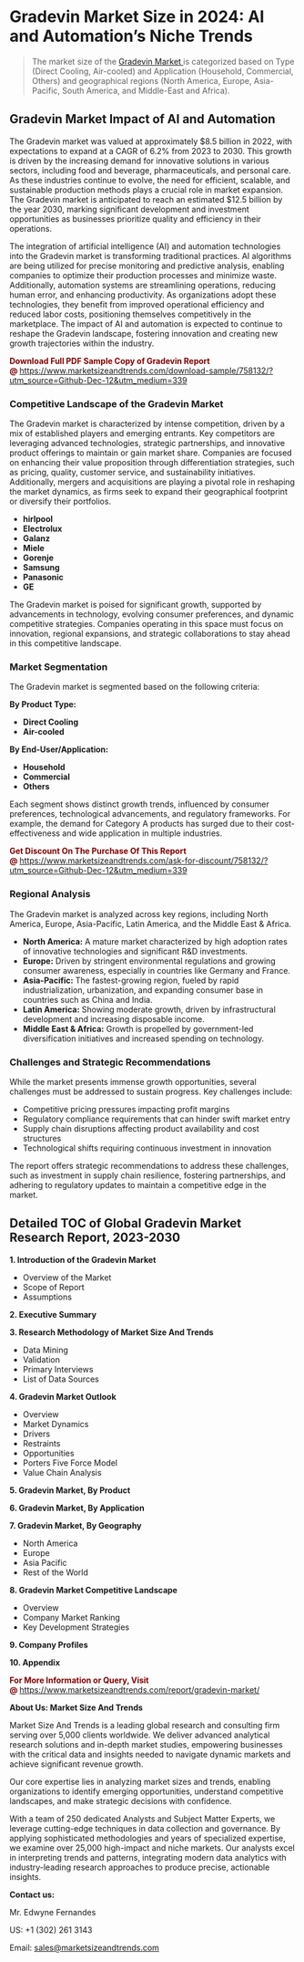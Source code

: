 <H1>Gradevin Market Size in 2024: AI and Automation’s Niche Trends</H1><blockquote><p>The market size of the <a href="https://www.marketsizeandtrends.com/download-sample/758132/?utm_source=Github-Dec-12&amp;utm_medium=339" target="_blank">Gradevin Market </a>is categorized based on Type (Direct Cooling, Air-cooled) and Application (Household, Commercial, Others) and geographical regions (North America, Europe, Asia-Pacific, South America, and Middle-East and Africa).</p></blockquote><p><h2>Gradevin Market Impact of AI and Automation</h2><p>The Gradevin market was valued at approximately $8.5 billion in 2022, with expectations to expand at a CAGR of 6.2% from 2023 to 2030. This growth is driven by the increasing demand for innovative solutions in various sectors, including food and beverage, pharmaceuticals, and personal care. As these industries continue to evolve, the need for efficient, scalable, and sustainable production methods plays a crucial role in market expansion. The Gradevin market is anticipated to reach an estimated $12.5 billion by the year 2030, marking significant development and investment opportunities as businesses prioritize quality and efficiency in their operations.</p><p>The integration of artificial intelligence (AI) and automation technologies into the Gradevin market is transforming traditional practices. AI algorithms are being utilized for precise monitoring and predictive analysis, enabling companies to optimize their production processes and minimize waste. Additionally, automation systems are streamlining operations, reducing human error, and enhancing productivity. As organizations adopt these technologies, they benefit from improved operational efficiency and reduced labor costs, positioning themselves competitively in the marketplace. The impact of AI and automation is expected to continue to reshape the Gradevin landscape, fostering innovation and creating new growth trajectories within the industry.</p></p><p><strong><span style="color: #800000;">Download Full PDF Sample Copy of Gradevin Report @</span>&nbsp;</strong><a href="https://www.marketsizeandtrends.com/download-sample/758132/?utm_source=Github-Dec-12&amp;utm_medium=339">https://www.marketsizeandtrends.com/download-sample/758132/?utm_source=Github-Dec-12&amp;utm_medium=339</a></p><h3>Competitive Landscape of the Gradevin Market</h3><p>The Gradevin market is characterized by intense competition, driven by a mix of established players and emerging entrants. Key competitors are leveraging advanced technologies, strategic partnerships, and innovative product offerings to maintain or gain market share. Companies are focused on enhancing their value proposition through differentiation strategies, such as pricing, quality, customer service, and sustainability initiatives. Additionally, mergers and acquisitions are playing a pivotal role in reshaping the market dynamics, as firms seek to expand their geographical footprint or diversify their portfolios.</p><p><strong><p><ul><li>hirlpool </li><li> Electrolux </li><li> Galanz </li><li> Miele </li><li> Gorenje </li><li> Samsung </li><li> Panasonic </li><li> GE</p></li></ul></p></strong></p><p>The Gradevin market is poised for significant growth, supported by advancements in technology, evolving consumer preferences, and dynamic competitive strategies. Companies operating in this space must focus on innovation, regional expansions, and strategic collaborations to stay ahead in this competitive landscape.</p><h3>Market Segmentation</h3><p>The Gradevin market is segmented based on the following criteria:</p><p><strong>By Product Type:</strong></p><p><strong><p><ul><li>Direct Cooling </li><li> Air-cooled</p></li></ul></p></strong></p><p><strong>By End-User/Application:</strong></p><p><strong><p><ul><li>Household </li><li> Commercial </li><li> Others</p></li></ul></p></strong></p><p>Each segment shows distinct growth trends, influenced by consumer preferences, technological advancements, and regulatory frameworks. For example, the demand for Category A products has surged due to their cost-effectiveness and wide application in multiple industries.</p><p><strong><span style="color: #800000;">Get Discount On The Purchase Of This Report @&nbsp;</span></strong><a href="https://www.marketsizeandtrends.com/ask-for-discount/758132/?utm_source=Github-Dec-12&amp;utm_medium=339">https://www.marketsizeandtrends.com/ask-for-discount/758132/?utm_source=Github-Dec-12&amp;utm_medium=339</a></p><h3>Regional Analysis</h3><p>The Gradevin market is analyzed across key regions, including North America, Europe, Asia-Pacific, Latin America, and the Middle East &amp; Africa.</p><ul><li><strong>North America:</strong> A mature market characterized by high adoption rates of innovative technologies and significant R&amp;D investments.</li><li><strong>Europe:</strong> Driven by stringent environmental regulations and growing consumer awareness, especially in countries like Germany and France.</li><li><strong>Asia-Pacific:</strong> The fastest-growing region, fueled by rapid industrialization, urbanization, and expanding consumer base in countries such as China and India.</li><li><strong>Latin America:</strong> Showing moderate growth, driven by infrastructural development and increasing disposable income.</li><li><strong>Middle East &amp; Africa:</strong> Growth is propelled by government-led diversification initiatives and increased spending on technology.</li></ul><h3>Challenges and Strategic Recommendations</h3><p>While the market presents immense growth opportunities, several challenges must be addressed to sustain progress. Key challenges include:</p><ul><li>Competitive pricing pressures impacting profit margins</li><li>Regulatory compliance requirements that can hinder swift market entry</li><li>Supply chain disruptions affecting product availability and cost structures</li><li>Technological shifts requiring continuous investment in innovation</li></ul><p>The report offers strategic recommendations to address these challenges, such as investment in supply chain resilience, fostering partnerships, and adhering to regulatory updates to maintain a competitive edge in the market.</p><h2>Detailed TOC of Global Gradevin Market Research Report, 2023-2030</h2><p><strong>1. Introduction of the Gradevin Market</strong></p><ul><li>Overview of the Market</li><li>Scope of Report</li><li>Assumptions&nbsp;</li></ul><p><strong>2. Executive Summary</strong></p><p><strong>3. Research Methodology of <strong>Market Size And Trends</strong></strong></p><ul><li>Data Mining</li><li>Validation</li><li>Primary Interviews</li><li>List of Data Sources&nbsp;</li></ul><p><strong>4. Gradevin Market Outlook</strong></p><ul><li>Overview</li><li>Market Dynamics</li><li>Drivers</li><li>Restraints</li><li>Opportunities</li><li>Porters Five Force Model</li><li>Value Chain Analysis&nbsp;</li></ul><p><strong>5. Gradevin Market, By Product</strong></p><p><strong>6. Gradevin Market, By Application</strong></p><p><strong>7. Gradevin Market, By Geography</strong></p><ul><li>North America</li><li>Europe</li><li>Asia Pacific</li><li>Rest of the World&nbsp;</li></ul><p><strong>8. Gradevin Market Competitive Landscape</strong></p><ul><li>Overview</li><li>Company Market Ranking</li><li>Key Development Strategies&nbsp;</li></ul><p><strong>9. Company Profiles</strong></p><p><strong>10. Appendix</strong></p><p><strong><span style="color: #800000;">For More Information or Query, Visit @&nbsp;</span></strong><a href="https://www.marketsizeandtrends.com/report/gradevin-market/">https://www.marketsizeandtrends.com/report/gradevin-market/</a></p><p></p><p><strong>About Us:&nbsp;Market Size And Trends</strong></p><p>Market Size And Trends&nbsp;is a leading global research and consulting firm serving over 5,000 clients worldwide. We deliver advanced analytical research solutions and in-depth market studies, empowering businesses with the critical data and insights needed to navigate dynamic markets and achieve significant revenue growth.</p><p>Our core expertise lies in analyzing market sizes and trends, enabling organizations to identify emerging opportunities, understand competitive landscapes, and make strategic decisions with confidence.</p><p>With a team of 250 dedicated Analysts and Subject Matter Experts, we leverage cutting-edge techniques in data collection and governance. By applying sophisticated methodologies and years of specialized expertise, we examine over 25,000 high-impact and niche markets. Our analysts excel in interpreting trends and patterns, integrating modern data analytics with industry-leading research approaches to produce precise, actionable insights.</p><p><strong>Contact us:</strong></p><p>Mr. Edwyne Fernandes</p><p>US: +1 (302) 261 3143</p><p>Email: <a href="mailto:sales@marketsizeandtrends.com">sales@marketsizeandtrends.com</a>&nbsp;</p>

